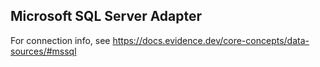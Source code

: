 ## Microsoft SQL Server Adapter

For connection info, see https://docs.evidence.dev/core-concepts/data-sources/#mssql
